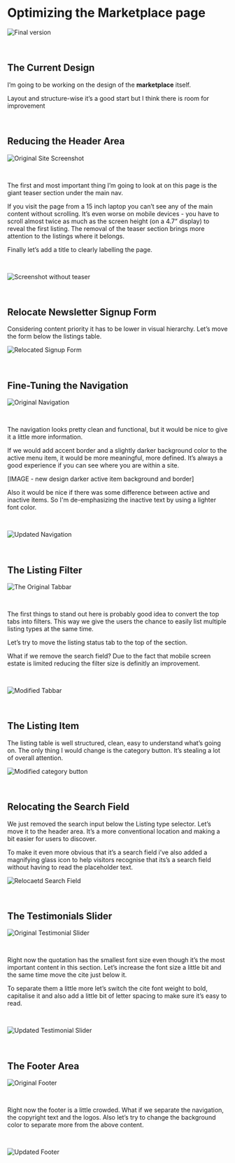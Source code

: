 # Optimizing the Marketplace page

![Final version](http://drive.google.com/uc?export=view&id=1_80C0WJcjN7gWknnuREwBXbEnsJjX49b)


&nbsp;
&nbsp;
## The Current Design

I’m going to be working on the design of the **marketplace** itself.

Layout and structure-wise it’s a good start but I think there is room for improvement



&nbsp;
&nbsp;
## Reducing the Header Area

![Original Site Screenshot](http://drive.google.com/uc?export=view&id=16F1gadAmxC5PJu8EJYKws4bN6vQ2VtPC)

&nbsp;

The first and most important thing I’m going to look at on this page is the giant teaser section under the main nav.

If you visit the page from a 15 inch laptop you can’t see any of the main content without scrolling. It’s even worse on mobile devices - you have to scroll almost twice as much as the screen height (on a 4.7” display) to reveal the first listing. The removal of the teaser section brings more attention to the listings where it belongs.

Finally let’s add a title to clearly labelling the page.

&nbsp;

![Screenshot without teaser](http://drive.google.com/uc?export=view&id=1GMtOsPt20JB8qSXrf_0BcN9HBmR-q3T3)

&nbsp;
&nbsp;
## Relocate Newsletter Signup Form

Considering content priority it has to be lower in visual hierarchy. Let’s move the form below the listings table.


![Relocated Signup Form](http://drive.google.com/uc?export=view&id=1SqGDl8VEJjoMA3WocFXg3p2lMcjgsyt-)


&nbsp;
&nbsp;
## Fine-Tuning the Navigation

![Original Navigation](http://drive.google.com/uc?export=view&id=1C3FFVOmcLoe9lxv4wKFZpAuDK8N-i-y4)

&nbsp;

The navigation looks pretty clean and functional, but it would be nice to give it a little more information.

If we would add accent border and a slightly darker background color to the active menu item, it would be more meaningful, more defined. It’s always a good experience if you can see where you are within a site.

[IMAGE - new design darker active item background and border]

Also it would be nice if there was some difference between active and inactive items. So I'm de-emphasizing the inactive text by using a lighter font color.

&nbsp;

![Updated Navigation](http://drive.google.com/uc?export=view&id=1Rkmglx2_Jxy_AvZrfnKz3T7briox_W02)


&nbsp;
&nbsp;
## The Listing Filter

![The Original Tabbar](http://drive.google.com/uc?export=view&id=1LThS-HBwkF4zlisrBZPUJpiaXlbg0VrU)

&nbsp;

The first things to stand out here is probably good idea to convert the top tabs into filters. This way we give the users the chance to easily list multiple listing types at the same time.

Let’s try to move the listing status tab to the top of the section.

What if we remove the search field? Due to the fact that mobile screen estate is limited reducing the filter size is definitly an improvement.

&nbsp;


![Modified Tabbar](http://drive.google.com/uc?export=view&id=1g_pYuFd1PM9MT2TpOARKkkrQu_Jnipp2)


&nbsp;
&nbsp;
## The Listing Item

The listing table is well structured, clean, easy to understand what’s going on. The only thing I would change is the category button. It’s stealing a lot of overall attention.


![Modified category button](http://drive.google.com/uc?export=view&id=1COH0tkYjSonrzo7fCpvpcFiFP0HQBIAd)


&nbsp;
&nbsp;
## Relocating the Search Field

We just removed the search input below the Listing type selector. Let’s move it to the header area. It’s a more conventional location and making a bit easier for users to discover.

To make it even more obvious that it’s a search field i’ve also added a magnifying glass icon to help visitors recognise that its’s a search field without having to read the placeholder text.

![Relocaetd Search Field](http://drive.google.com/uc?export=view&id=1VjJgVhvXhe3UfTr_ylc6jpVIn5TF1ZKw)


&nbsp;
&nbsp;
## The Testimonials Slider

![Original Testimonial Slider](http://drive.google.com/uc?export=view&id=1uA9VHvVCJZ71b7RYq096rq1GhTpx1eIs)

&nbsp;

Right now the quotation has the smallest font size even though it’s the most important content in this section. Let’s increase the font size a little bit and the same time move the cite just below it.

To separate them a little more let’s switch the cite font weight to bold, capitalise it and also add a little bit of letter spacing to make sure it’s easy to read.

&nbsp;

![Updated Testimonial Slider](http://drive.google.com/uc?export=view&id=1ibvuWwAhC8SgP50eqg84FqI73p_aoY6o)


&nbsp;
&nbsp;
## The Footer Area

![Original Footer](http://drive.google.com/uc?export=view&id=1BDETPpnc9-SF1rzD91TGs_MJi_u_i4w8)

&nbsp;

Right now the footer is a little crowded. What if we separate the navigation, the copyright text and the logos. Also let’s try to change the background color to separate more from the above content.

&nbsp;

![Updated Footer](http://drive.google.com/uc?export=view&id=1xDfmwzRI8Xn_fj-0HkethfcN07DQyVEF)




